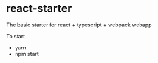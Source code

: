 # react-starter
The basic starter for react + typescript + webpack webapp

To start

* yarn
* npm start

